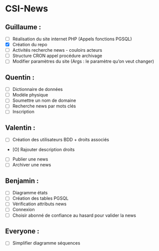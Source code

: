 # CSI-News

## Guillaume :
- [ ] Réalisation du site internet PHP (Appels fonctions PGSQL)
- [x] Création du repo
- [ ] Activités recherche news - couloirs acteurs
- [ ] Structure
CRON appel procédure archivage
- [ ] Modifier paramètres du site (Args : le paramètre qu’on veut changer)
## Quentin :
- [ ] Dictionnaire de données
- [ ] Modèle physique
- [ ] Soumettre un nom de domaine
- [ ] Recherche news par mots clés
- [ ] Inscription
## Valentin : 
- [ ] Création des utilisateurs BDD + droits associés
- [O] Rajouter description droits
- [ ] Publier une news
- [ ] Archiver une news
## Benjamin : 
- [ ] Diagramme états
- [ ] Création des tables PGSQL
- [ ] Vérification attributs news 
- [ ] Connexion	
- [ ] Choisir abonné de confiance au hasard pour valider la news

## Everyone :
- [ ] Simplifier diagramme séquences
